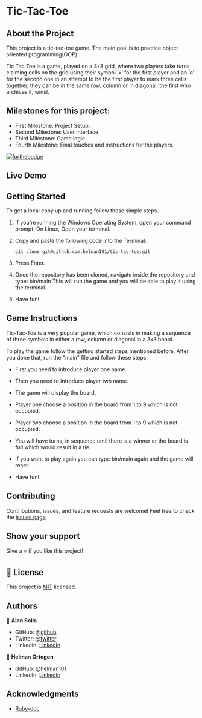 
# Tic-Tac-Toe

## About the Project

This project is a tic-tac-toe game. The main goal is to practice object oriented programming(OOP).

Tic Tac Toe is a game, played on a 3x3 grid, where two players take turns claiming cells on the grid using their symbol ‘x’ for the first player and an ‘o’ for the second one in an attempt to be the first player to mark three cells together, they can be in the same row, column or in diagonal, the first who archives it, wins!.


## Milestones for this project:

- First Milestone: Project Setup.
- Second Milestone: User interface.
- Third Milestone: Game logic.
- Fourth Milestone: Final touches and instructions for the players.

[![forthebadge](https://forthebadge.com/images/badges/made-with-ruby.svg)](https://forthebadge.com)

## Live Demo

## Getting Started

To get a local copy up and running follow these simple steps.

1. If you're running the Windows Operating System, open your command prompt. On Linux, Open your terminal.

2. Copy and paste the following code into the Terminal:

   `git clone git@github.com:helman101/tic-tac-toe.git`

3. Press Enter.

4. Once the repository has been cloned, navigate inside the repository and type: bin/main This will run the game and you will be able to play it using the terminal.

5. Have fun!

## Game Instructions

Tic-Tac-Toe is a very popular game, which consists in making a sequence of three symbols in either a row, column or diagonal in a 3x3 board.

To play the game follow the getting started steps mentioned before. After you done that, run the "main" file and follow these steps:

- First you need to introduce player one name.
- Then you need to introduce player two name.
- The game will display the board.
- Player one choose a position in the board from 1 to 9 which is not occupied.
- Player two choose a position in the board from 1 to 9 which is not occupied.

- You will have turns, in sequence until there is a winner or the board is full which would result in a tie.
- If you want to play again you can type bin/main again and the game will reset.
- Have fun!.


## Contributing

Contributions, issues, and feature requests are welcome!
Feel free to check the [issues page](https://github.com/helman101/tic-tac-toe/issues).

## Show your support

Give a ⭐️ if you like this project!

## 📝 License

This project is [MIT](./LICENSE) licensed.

## Authors

😬 **Alan Solis**

- GitHub: [@github](https://github.com/warblo001)
- Twitter: [@twitter](https://twitter.com/Alan55572391)
- LinkedIn: [LinkedIn](https://www.linkedin.com/in/alan-solis-b567b044/)

👤 **Helman Ortegon**

- GitHub: [@helman101](https://github.com/helman101)
- LinkedIn: [LinkedIn](https://www.linkedin.com/in/helman101/)

## Acknowledgments

- [Ruby-doc](https://ruby-doc.org/core-2.6.5)